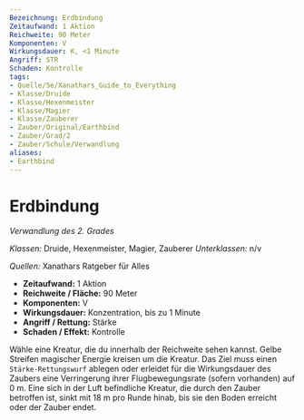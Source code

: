 ```yaml
---
Bezeichnung: Erdbindung
Zeitaufwand: 1 Aktion
Reichweite: 90 Meter
Komponenten: V
Wirkungsdauer: K, <1 Minute
Angriff: STR
Schaden: Kontrolle
tags: 
- Quelle/5e/Xanathars_Guide_to_Everything
- Klasse/Druide
- Klasse/Hexenmeister
- Klasse/Magier
- Klasse/Zauberer
- Zauber/Original/Earthbind
- Zauber/Grad/2
- Zauber/Schule/Verwandlung
aliases: 
- Earthbind
---
```

# Erdbindung
_Verwandlung des 2. Grades_

_Klassen:_ Druide, Hexenmeister, Magier, Zauberer
_Unterklassen:_ n/v

_Quellen:_ Xanathars Ratgeber für Alles

- **Zeitaufwand:** 1 Aktion
- **Reichweite / Fläche:** 90 Meter
- **Komponenten:** V
- **Wirkungsdauer:** Konzentration, bis zu 1 Minute
- **Angriff / Rettung:** Stärke
- **Schaden / Effekt:**  Kontrolle

Wähle eine Kreatur, die du innerhalb der Reichweite sehen kannst. Gelbe Streifen magischer Energie kreisen um die Kreatur. Das Ziel muss einen `Stärke-Rettungswurf` ablegen oder erleidet für die Wirkungsdauer des Zaubers eine Verringerung ihrer Flugbewegungsrate (sofern vorhanden) auf 0 m. Eine sich in der Luft befindliche Kreatur, die durch den Zauber betroffen ist, sinkt mit 18 m pro Runde hinab, bis sie den Boden erreicht oder der Zauber endet.